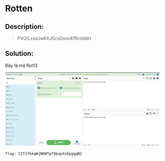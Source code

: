 # Rotten

## Description:

> PVG{LxxdJwAXJGcsDoncKfRctddA}

## Solution:

Đây là mã Rot13

![alt text](Rotten.png)

```
flag: CIT{YkkqWjNKWTpfQbapXsEpgqqN}
```
